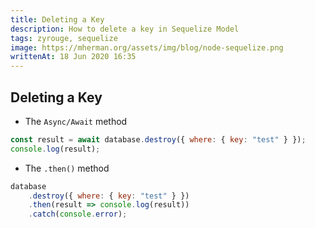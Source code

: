 ```yaml
---
title: Deleting a Key
description: How to delete a key in Sequelize Model
tags: zyrouge, sequelize
image: https://mherman.org/assets/img/blog/node-sequelize.png
writtenAt: 18 Jun 2020 16:35
---
```


## Deleting a Key

* The `Async/Await` method

```javascript
const result = await database.destroy({ where: { key: "test" } });
console.log(result);
```

* The `.then()` method

```javascript
database
    .destroy({ where: { key: "test" } })
    .then(result => console.log(result))
    .catch(console.error);
```

